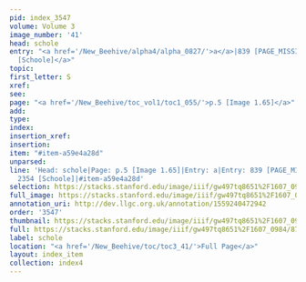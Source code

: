 ```yaml
---
pid: index_3547
volume: Volume 3
image_number: '41'
head: schole
entry: "<a href='/New_Beehive/alpha4/alpha_0827/'>a</a>|839 [PAGE_MISSING]|<a href='/New_Beehive/toc/toc2_409/'>2354
  [Schoole]</a>"
topic: 
first_letter: S
xref: 
see: 
page: "<a href='/New_Beehive/toc_vol1/toc1_055/'>p.5 [Image 1.65]</a>"
add: 
type: 
index: 
insertion_xref: 
insertion: 
item: "#item-a59e4a28d"
unparsed: 
line: 'Head: schole|Page: p.5 [Image 1.65]|Entry: a|Entry: 839 [PAGE_MISSING]|Entry:
  2354 [Schoole]|#item-a59e4a28d'
selection: https://stacks.stanford.edu/image/iiif/gw497tq8651%2F1607_0984/877,1025,729,134/full/0/default.jpg
full_image: https://stacks.stanford.edu/image/iiif/gw497tq8651%2F1607_0984/full/full/0/default.jpg
annotation_uri: http://dev.llgc.org.uk/annotation/1559240472942
order: '3547'
thumbnail: https://stacks.stanford.edu/image/iiif/gw497tq8651%2F1607_0984/877,1025,729,134/150,/0/default.jpg
full: https://stacks.stanford.edu/image/iiif/gw497tq8651%2F1607_0984/877,1025,729,134/full/0/default.jpg
label: schole
location: "<a href='/New_Beehive/toc/toc3_41/'>Full Page</a>"
layout: index_item
collection: index4
---
```

